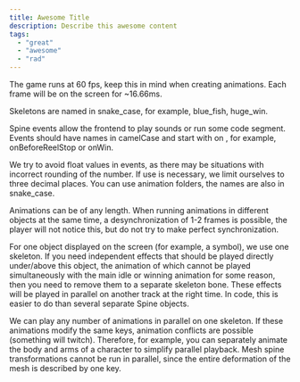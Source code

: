 ```yaml
---
title: Awesome Title
description: Describe this awesome content
tags:
  - "great"
  - "awesome"
  - "rad"
---
```


The game runs at 60 fps, keep this in mind when creating animations. Each frame will be on the screen for ~16.66ms.

Skeletons are named in snake_case, for example, blue_fish, huge_win.

Spine events allow the frontend to play sounds or run some code segment. Events should have names in camelCase and start with on , for example, onBeforeReelStop or onWin.

We try to avoid float values ​​in events, as there may be situations with incorrect rounding of the number. If use is necessary, we limit ourselves to three decimal places.
You can use animation folders, the names are also in snake_case.

Animations can be of any length. When running animations in different objects at the same time, a desynchronization of 1-2 frames is possible, the player will not notice this, but do not try to make perfect synchronization.

For one object displayed on the screen (for example, a symbol), we use one skeleton. If you need independent effects that should be played directly under/above this object, the animation of which cannot be played simultaneously with the main idle or winning animation for some reason, then you need to remove them to a separate skeleton bone. These effects will be played in parallel on another track at the right time. In code, this is easier to do than several separate Spine objects.

We can play any number of animations in parallel on one skeleton. If these animations modify the same keys, animation conflicts are possible (something will twitch). Therefore, for example, you can separately animate the body and arms of a character to simplify parallel playback. Mesh spine transformations cannot be run in parallel, since the entire deformation of the mesh is described by one key.
